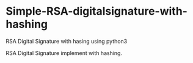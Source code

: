 # Simple-RSA-digitalsignature-with-hashing
RSA Digital Signature with hasing using python3

RSA Digital Signature implement with hashing. 
